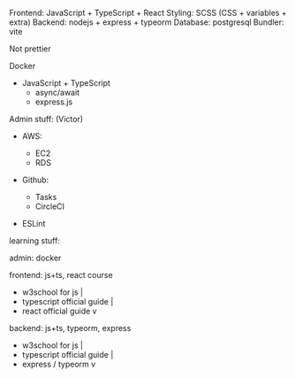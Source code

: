 Frontend: JavaScript + TypeScript + React
Styling: SCSS (CSS + variables + extra)
Backend: nodejs + express + typeorm
Database: postgresql
Bundler: vite

Not prettier

Docker

- JavaScript + TypeScript
	- async/await
	- express.js

Admin stuff: (Victor)
- AWS:
	- EC2
	- RDS

- Github:
	- Tasks
	- CircleCI

- ESLint


learning stuff:

admin: docker

frontend: js+ts, react course
- w3school for js            |
- typescript official guide  |
- react official guide       v


backend: js+ts, typeorm, express
- w3school for js            |
- typescript official guide  |
- express / typeorm          v
